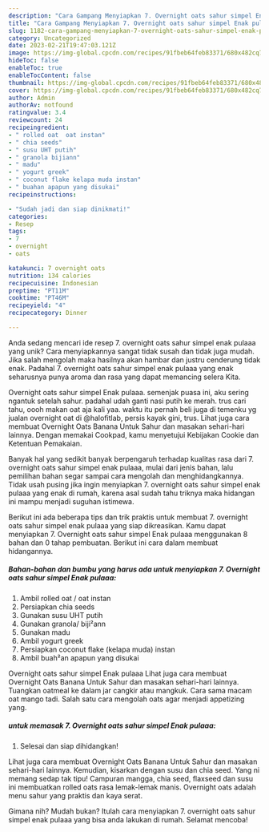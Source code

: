 ```yaml
---
description: "Cara Gampang Menyiapkan 7. Overnight oats sahur simpel Enak pulaaa yang Lezat"
title: "Cara Gampang Menyiapkan 7. Overnight oats sahur simpel Enak pulaaa yang Lezat"
slug: 1182-cara-gampang-menyiapkan-7-overnight-oats-sahur-simpel-enak-pulaaa-yang-lezat
category: Uncategorized
date: 2023-02-21T19:47:03.121Z
image: https://img-global.cpcdn.com/recipes/91fbeb64feb83371/680x482cq70/7-overnight-oats-sahur-simpel-enak-pulaaa-foto-resep-utama.jpg
hideToc: false
enableToc: true
enableTocContent: false
thumbnail: https://img-global.cpcdn.com/recipes/91fbeb64feb83371/680x482cq70/7-overnight-oats-sahur-simpel-enak-pulaaa-foto-resep-utama.jpg
cover: https://img-global.cpcdn.com/recipes/91fbeb64feb83371/680x482cq70/7-overnight-oats-sahur-simpel-enak-pulaaa-foto-resep-utama.jpg
author: Admin
authorAv: notfound
ratingvalue: 3.4
reviewcount: 24
recipeingredient:
- " rolled oat  oat instan"
- " chia seeds"
- " susu UHT putih"
- " granola bijiann"
- " madu"
- " yogurt greek"
- " coconut flake kelapa muda instan"
- " buahan apapun yang disukai"
recipeinstructions:

- "Sudah jadi dan siap dinikmati!"
categories:
- Resep
tags:
- 7
- overnight
- oats

katakunci: 7 overnight oats 
nutrition: 134 calories
recipecuisine: Indonesian
preptime: "PT11M"
cooktime: "PT46M"
recipeyield: "4"
recipecategory: Dinner

---
```





Anda sedang mencari ide resep 7. overnight oats sahur simpel enak pulaaa yang unik? Cara menyiapkannya sangat tidak susah dan tidak juga mudah. Jika salah mengolah maka hasilnya akan hambar dan justru cenderung tidak enak. Padahal 7. overnight oats sahur simpel enak pulaaa yang enak seharusnya punya aroma dan rasa yang dapat memancing selera Kita.





Overnight oats sahur simpel Enak pulaaa. semenjak puasa ini, aku sering ngantuk setelah sahur. padahal udah ganti nasi putih ke merah. trus cari tahu, oooh makan oat aja kali yaa. waktu itu pernah beli juga di temenku yg jualan overnight oat di @halofitlab, persis kayak gini, trus. Lihat juga cara membuat Overnight Oats Banana Untuk Sahur dan masakan sehari-hari lainnya. Dengan memakai Cookpad, kamu menyetujui Kebijakan Cookie dan Ketentuan Pemakaian.

Banyak hal yang sedikit banyak berpengaruh terhadap kualitas rasa dari 7. overnight oats sahur simpel enak pulaaa, mulai dari jenis bahan, lalu pemilihan bahan segar sampai cara mengolah dan menghidangkannya. Tidak usah pusing jika ingin menyiapkan 7. overnight oats sahur simpel enak pulaaa yang enak di rumah, karena asal sudah tahu triknya maka hidangan ini mampu menjadi suguhan istimewa.






Berikut ini ada beberapa tips dan trik praktis untuk membuat 7. overnight oats sahur simpel enak pulaaa yang siap dikreasikan. Kamu dapat menyiapkan 7. Overnight oats sahur simpel Enak pulaaa menggunakan 8 bahan dan 0 tahap pembuatan. Berikut ini cara dalam membuat hidangannya.

<!--inarticleads1-->

##### Bahan-bahan dan bumbu yang harus ada untuk menyiapkan 7. Overnight oats sahur simpel Enak pulaaa:

1. Ambil  rolled oat / oat instan
1. Persiapkan  chia seeds
1. Gunakan  susu UHT putih
1. Gunakan  granola/ biji²ann
1. Gunakan  madu
1. Ambil  yogurt greek
1. Persiapkan  coconut flake (kelapa muda) instan
1. Ambil  buah²an apapun yang disukai


Overnight oats sahur simpel Enak pulaaa Lihat juga cara membuat Overnight Oats Banana Untuk Sahur dan masakan sehari-hari lainnya. Tuangkan oatmeal ke dalam jar cangkir atau mangkuk. Cara sama macam oat mango tadi. Salah satu cara mengolah oats agar menjadi appetizing yang. 

<!--inarticleads2-->

#####  untuk memasak 7. Overnight oats sahur simpel Enak pulaaa:


1. Selesai dan siap dihidangkan!

Lihat juga cara membuat Overnight Oats Banana Untuk Sahur dan masakan sehari-hari lainnya. Kemudian, kisarkan dengan susu dan chia seed. Yang ni memang sedap tak tipu! Campuran mangga, chia seed, flaxseed dan susu ini membuatkan rolled oats rasa lemak-lemak manis. Overnight oats adalah menu sahur yang praktis dan kaya serat. 

Gimana nih? Mudah bukan? Itulah cara menyiapkan 7. overnight oats sahur simpel enak pulaaa yang bisa anda lakukan di rumah. Selamat mencoba!
